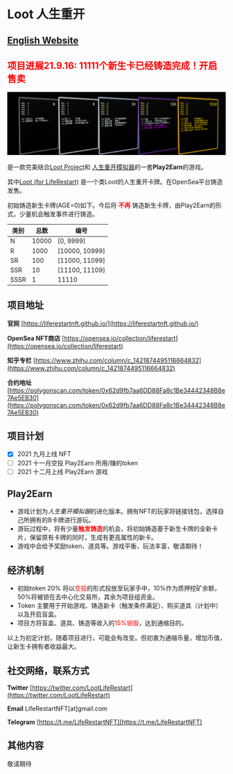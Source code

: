 # Loot 人生重开

## [English Website](https://liferestartnft.github.io/en)

<h2><span style="color:red">项目进展21.9.16: <b>11111</b>个新生卡已经铸造完成！开启售卖</span></h2>

![background](bg.png)


是一款完美结合[Loot Project](https://opensea.io/collection/lootproject)和 [人生重开模拟器](http://liferestart.syaro.io/view/)的一套**Play2Earn**的游戏。

其中[Loot (for LifeRestart)](https://opensea.io/collection/liferestart) 是一个类Loot的人生重开卡牌。在OpenSea平台铸造发售。

初始铸造新生卡牌(AGE=0)如下。今后将 <span style="color:red">**不再**</span> 铸造新生卡牌，由Play2Earn的形式，少量机会触发事件进行铸造。


| 类别  |总数 | 编号 |
| --- | ----- | ----|
| N  | 10000  | [0, 9999]
| R  | 1000  | [10000, 10999]
| SR | 100  | [11000, 11099]
| SSR| 10 |  [11100, 11109]
|SSSR| 1 | 11110|


## 项目地址
**官网** [https://liferestartnft.github.io/](https://liferestartnft.github.io/)

**OpenSea NFT商店** [https://opensea.io/collection/liferestart](https://opensea.io/collection/liferestart)

**知乎专栏** [https://www.zhihu.com/column/c_1421874495116664832](https://www.zhihu.com/column/c_1421874495116664832)

**合约地址** [https://polygonscan.com/token/0x62d9fb7aa6DD88Fa8c1Be34442348B8e7Ae5EB30](https://polygonscan.com/token/0x62d9fb7aa6DD88Fa8c1Be34442348B8e7Ae5EB30)


## 项目计划

- [x] 2021 九月上线 NFT
- [ ] 2021 十一月空投 Play2Earn 所用/赚的token
- [ ] 2021 十二月上线 Play2Earn 游戏

## Play2Earn

* 游戏计划为*人生重开模拟器*的进化版本。拥有NFT的玩家将链接钱包，选择自己所拥有的B卡牌进行游玩。
* 游玩过程中，将有少量<span style="color:red">**触发铸造**</span>的机会，将初始铸造基于新生卡牌的全新卡片，保留原有卡牌的同时，生成有更高属性的新卡。
* 游戏中会给予奖励token、道具等。游戏平衡，玩法丰富，敬请期待！

## 经济机制

* 初始token 20% 将以<span style="color:red">空投</span>的形式投放至玩家手中，10%作为质押挖矿余额，50%将被锁在去中心化交易所，其余为项目组资金。
* Token 主要用于开始游戏、铸造新卡（触发条件满足）、购买道具（计划中）以及开启盲盒。
* 项目方将盲盒、道具、铸造等收入的<span style="color:red">15%销毁</span>，达到通缩目的。

以上为初定计划，随着项目进行，可能会有改变。但初衷为通缩币量，增加币值，让新生卡拥有者收益最大。

## 社交网络，联系方式

**Twitter** [https://twitter.com/LootLifeRestart](https://twitter.com/LootLifeRestart)

**Email** LifeRestartNFT[at]gmail.com

**Telegram** [https://t.me/LifeRestartNFT](https://t.me/LifeRestartNFT)

## 其他内容
敬请期待
